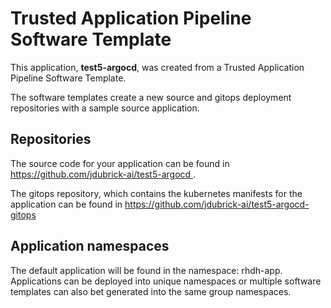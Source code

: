 # Trusted Application Pipeline Software Template

This application, **test5-argocd**, was created from a Trusted Application Pipeline Software Template.

The software templates create a new source and gitops deployment repositories with a sample source application. 

## Repositories

The source code for your application can be found in [https://github.com/jdubrick-ai/test5-argocd ](https://github.com/jdubrick-ai/test5-argocd ).
 
The gitops repository, which contains the kubernetes manifests for the application can be found in 
[https://github.com/jdubrick-ai/test5-argocd-gitops ](https://github.com/jdubrick-ai/test5-argocd-gitops ) 

## Application namespaces 

The default application will be found in the namespace: rhdh-app. Applications can be deployed into unique namespaces or multiple software templates can also bet generated into the same group namespaces.  